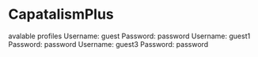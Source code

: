 # CapatalismPlus


avalable profiles 
Username: guest Password: password
Username: guest1 Password: password
Username: guest3 Password: password
